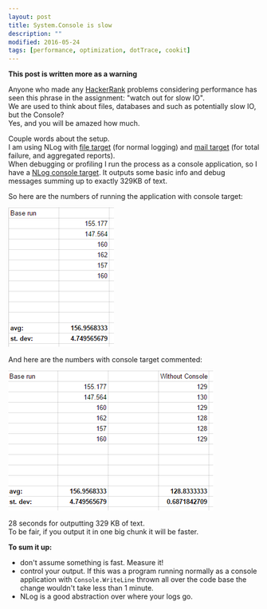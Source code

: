 ```yaml
---
layout: post
title: System.Console is slow
description: ""
modified: 2016-05-24
tags: [performance, optimization, dotTrace, cookit]
---
```


**This post is written more as a warning**

Anyone who made any [HackerRank](https://www.hackerrank.com/) problems considering performance has seen this phrase in the assignment: "watch out for slow IO".<br/>
We are used to think about files, databases and such as potentially slow IO, but the Console?<br/>
Yes, and you will be amazed how much.
<!--MORE-->

Couple words about the setup.<br/>
I am using NLog with [file target](https://github.com/nlog/NLog/wiki/File-target) (for normal logging) and [mail target](https://github.com/nlog/NLog/wiki/Mail-target) (for total failure, and aggregated reports).<br/>
When debugging or profiling I run the process as a console application, so I have a [NLog console target](https://github.com/NLog/NLog/wiki/Console-target). It outputs some basic info and debug messages summing up to exactly 329KB of text.

So here are the numbers of running the application with console target:

![](/data/System.ConsoleIsSlow/BaseRun.png)

And here are the numbers with console target commented:

![](/data/System.ConsoleIsSlow/WithoutConsole.png)

28 seconds for outputting 329 KB of text. <br/>
To be fair, if you output it in one big chunk it will be faster.

**To sum it up:**

- don't assume something is fast. Measure it!<br/>
- control your output. If this was a program running normally as a console application with `Console.WriteLine` thrown all over the code base the change wouldn't take less than 1 minute.
- NLog is a good abstraction over where your logs go.